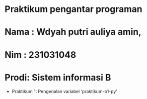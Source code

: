# Praktikum pengantar programan 

<h1> Nama :  Wdyah putri auliya amin, </h1>
<h1> Nim  :   231031048 </h1>
<h1> Prodi: Sistem informasi B </h1>

* Praktikum 1: Pengenalan variabel 'praktikum-b1-py'
